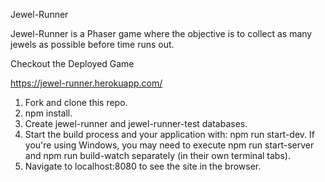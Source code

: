 Jewel-Runner

Jewel-Runner is a Phaser game where the objective is to collect as many jewels as possible before time runs out.

Checkout the Deployed Game

https://jewel-runner.herokuapp.com/

1.  Fork and clone this repo.
2.  npm install.
3.  Create jewel-runner and jewel-runner-test databases.
4.  Start the build process and your application with: npm run start-dev. If you're using Windows, you may need to execute npm run start-server and npm run build-watch separately (in their own terminal tabs).
5.  Navigate to localhost:8080 to see the site in the browser.
